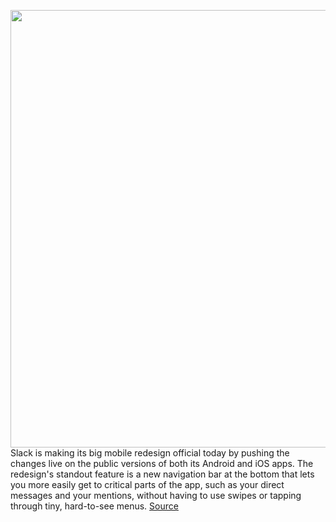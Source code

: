 <img src='https://cdn.vox-cdn.com/thumbor/IMYc_1ZZ_EisfXhX86akq9tYgSk=/0x0:2040x1360/1200x800/filters:focal(857x517:1183x843)/cdn.vox-cdn.com/uploads/chorus_image/image/66791936/acastro_190412_1777_slack_0001.0.jpg' width='700px' /><br/>
Slack is making its big mobile redesign official today by pushing the changes live on the public versions of both its Android and iOS apps. The redesign's standout feature is a new navigation bar at the bottom that lets you more easily get to critical parts of the app, such as your direct messages and your mentions, without having to use swipes or tapping through tiny, hard-to-see menus.
<a href='https://www.theverge.com/2020/5/13/21256702/slack-mobile-redesign-android-ios-apps-available-now-update-release'> Source <a/>